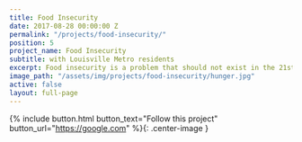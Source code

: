 ```yaml
---
title: Food Insecurity
date: 2017-08-28 00:00:00 Z
permalink: "/projects/food-insecurity/"
position: 5
project_name: Food Insecurity
subtitle: with Louisville Metro residents
excerpt: Food insecurity is a problem that should not exist in the 21st Century.
image_path: "/assets/img/projects/food-insecurity/hunger.jpg"
active: false
layout: full-page
---
```


{% include button.html button_text="Follow this project" button_url="https://google.com" %}{: .center-image }
